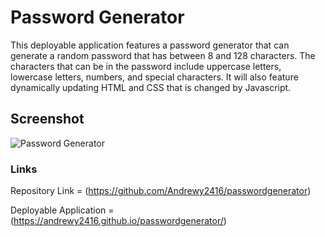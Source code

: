 # Password Generator

<p> This deployable application features a password generator that can generate a random password
that has between 8 and 128 characters. The characters that can be in the password include uppercase letters,
lowercase letters, numbers, and special characters. It will also feature dynamically updating HTML and CSS that is changed by Javascript. </p>

## Screenshot 

![Password Generator](https://user-images.githubusercontent.com/89713438/136342376-706cd2e6-0758-41d8-972f-0816f95576be.jpg)

### Links

Repository Link = (https://github.com/Andrewy2416/passwordgenerator)

Deployable Application = (https://andrewy2416.github.io/passwordgenerator/)

